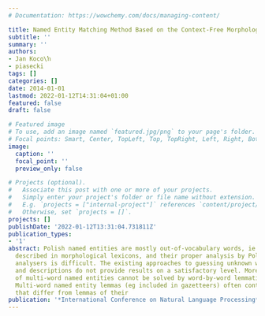 ```yaml
---
# Documentation: https://wowchemy.com/docs/managing-content/

title: Named Entity Matching Method Based on the Context-Free Morphological Generator
subtitle: ''
summary: ''
authors:
- Jan Koco\ŉ
- piasecki
tags: []
categories: []
date: 2014-01-01
lastmod: 2022-01-12T14:31:04+01:00
featured: false
draft: false

# Featured image
# To use, add an image named `featured.jpg/png` to your page's folder.
# Focal points: Smart, Center, TopLeft, Top, TopRight, Left, Right, BottomLeft, Bottom, BottomRight.
image:
  caption: ''
  focal_point: ''
  preview_only: false

# Projects (optional).
#   Associate this post with one or more of your projects.
#   Simply enter your project's folder or file name without extension.
#   E.g. `projects = ["internal-project"]` references `content/project/deep-learning/index.md`.
#   Otherwise, set `projects = []`.
projects: []
publishDate: '2022-01-12T13:31:04.731811Z'
publication_types:
- '1'
abstract: Polish named entities are mostly out-of-vocabulary words, ie they are not
  described in morphological lexicons, and their proper analysis by Polish morphological
  analysers is difficult. The existing approaches to guessing unknown word lemmas
  and descriptions do not provide results on a satisfactory level. Moreover, lemmatisation
  of multi-word named entities cannot be solved by word-by-word lemmatisation in Polish.
  Multi-word named entity lemmas (eg included in gazetteers) often contain word forms
  that differ from lemmas of their
publication: '*International Conference on Natural Language Processing*'
---
```

